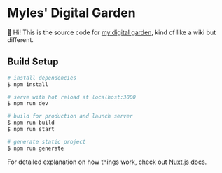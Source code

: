 # Myles' Digital Garden

:wave: Hi! This is the source code for [my digital garden](https://myles.wiki/), kind of like a wiki but different.

## Build Setup

```bash
# install dependencies
$ npm install

# serve with hot reload at localhost:3000
$ npm run dev

# build for production and launch server
$ npm run build
$ npm run start

# generate static project
$ npm run generate
```

For detailed explanation on how things work, check out [Nuxt.js docs](https://nuxtjs.org).

